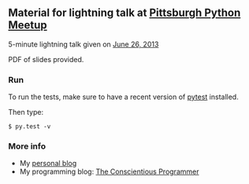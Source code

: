 ## Material for lightning talk at [Pittsburgh Python Meetup](http://www.meetup.com/pghpython/)

5-minute lightning talk given on [June 26, 2013](http://www.meetup.com/pghpython/events/120442102)

PDF of slides provided.

### Run

To run the tests, make sure to have a recent version of [pytest](http://pytest.org/) installed.

Then type:

``` console
$ py.test -v
```

### More info

- My [personal blog](http://FranklinChen.com/)
- My programming blog: [The Conscientious Programmer](http://ConscientiousProgrammer.com/)
